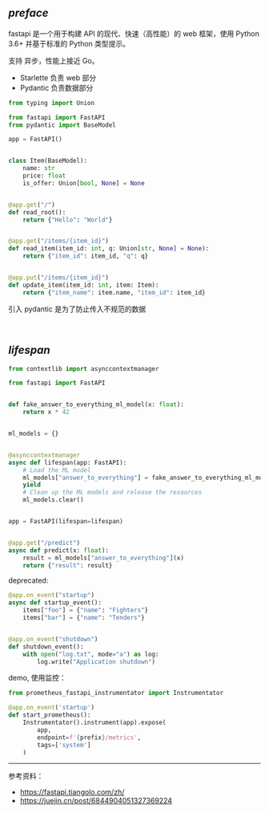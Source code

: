 

## _preface_

fastapi 是一个用于构建 API 的现代、快速（高性能）的 web 框架，使用 Python 3.6+ 并基于标准的 Python 类型提示。

支持 异步，性能上接近 Go。


- Starlette 负责 web 部分
- Pydantic 负责数据部分


```python
from typing import Union

from fastapi import FastAPI
from pydantic import BaseModel

app = FastAPI()


class Item(BaseModel):
    name: str
    price: float
    is_offer: Union[bool, None] = None


@app.get("/")
def read_root():
    return {"Hello": "World"}


@app.get("/items/{item_id}")
def read_item(item_id: int, q: Union[str, None] = None):
    return {"item_id": item_id, "q": q}


@app.put("/items/{item_id}")
def update_item(item_id: int, item: Item):
    return {"item_name": item.name, "item_id": item_id}

```


引入 pydantic 是为了防止传入不规范的数据



</br>

## _lifespan_

```python
from contextlib import asynccontextmanager

from fastapi import FastAPI


def fake_answer_to_everything_ml_model(x: float):
    return x * 42


ml_models = {}


@asynccontextmanager
async def lifespan(app: FastAPI):
    # Load the ML model
    ml_models["answer_to_everything"] = fake_answer_to_everything_ml_model
    yield
    # Clean up the ML models and release the resources
    ml_models.clear()


app = FastAPI(lifespan=lifespan)


@app.get("/predict")
async def predict(x: float):
    result = ml_models["answer_to_everything"](x)
    return {"result": result}
```

deprecated:

```python
@app.on_event("startup")
async def startup_event():
    items["foo"] = {"name": "Fighters"}
    items["bar"] = {"name": "Tenders"}


@app.on_event("shutdown")
def shutdown_event():
    with open("log.txt", mode="a") as log:
        log.write("Application shutdown")
```

demo, 使用监控：

```python
from prometheus_fastapi_instrumentator import Instrumentator

@app.on_event('startup')
def start_prometheus():
    Instrumentator().instrument(app).expose(
        app,
        endpoint=f'{prefix}/metrics',
        tags=['system']
    )
```










-------------------------------

参考资料：
- https://fastapi.tiangolo.com/zh/
- https://juejin.cn/post/6844904051327369224
